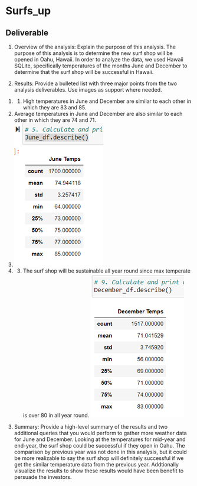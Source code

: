 # Surfs_up
## Deliverable
1. Overview of the analysis: Explain the purpose of this analysis.
The purpose of this analysis is to determine the new surf shop will be opened in Oahu, Hawaii.  In order to analyze the data, we used Hawaii SQLite, specifically temperatures of the months June and December to determine that the surf shop will be successful in Hawaii. 

2. Results: Provide a bulleted list with three major points from the two analysis deliverables. Use images as support where needed.
1) 1) High temperatures in June and December are similar to each other in which they are 83 and 85.  
2) Average temperatures in June and December are also similar to each other in which they are 74 and 71. 
3) ![image](https://github.com/Jrobinson3/Surfs_up/blob/main/June_temps.PNG)
4) 3) The surf shop will be sustainable all year round since max temperate  is over 80 in all year round. 
![image](https://github.com/Jrobinson3/Surfs_up/blob/main/December_temps.PNG)
3. Summary: Provide a high-level summary of the results and two additional queries that you would perform to gather more weather data for June and December.
Looking at the temperatures for mid-year and end-year, the surf shop could be successful if they open in Oahu. The comparison by previous year was not done in this analysis, but it could be more realizable to say the surf shop will definitely successful if we get the similar temperature data from the previous year. 
Addtionally visualize the results to show these results would have been benefit to persuade the investors. 

